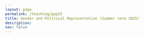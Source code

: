 ```yaml
---
layout: page
permalink: /teaching/gap25
title: Gender and Political Representation (Summer term 2025)
description: 
nav: false
---
```


<html lang="en">
<head>
    <meta charset="UTF-8">
    <meta name="viewport" content="width=device-width, initial-scale=1.0">
    <title>Fancy Table</title>
    <style>
        .fancy-table {
            width: 100%;
            border-collapse: collapse;
            text-align: left;
            vertical-align: top;
        }
        .fancy-table th, .fancy-table td {
            padding: 12px;
            border: 1px solid #ddd;
            text-align: left;
            vertical-align: top;
        }
        .fancy-table th {
            background-color: #f4f4f4;
            font-weight: bold;
        }
        .fancy-table tr:nth-child(even) {
            background-color: #f9f9f9;
        }
        .fancy-table tr:hover {
            background-color: #f1f1f1;
        }

        .plain-table {
            width: 100%;
            text-align: left;
            vertical-align: top;
        }
        .plain-table th, .plain-table td {
            padding: 12px;
        }
    </style>
</head>
<body>
    <h3>Content</h3><br>
    <p>This seminar deals with the (under)representation of women in politics. The course follows an empirical, comparativist approach. After reaching a basic understanding of crucial concepts in the study of gender, we will assess how a lack of women in politics translates into a gap in substantive representation. Moreover, we will assess how gender norms, a crucial determinant of women's underrepresentation in politics, are transmitted intergenerationally. In the second part of the seminar, we will read several papers that test how gender inequalities are affected by cultural and institutional factors, and how how gender gaps are maintained through demand- and supply-side dynamics. In a final block, we will critically evaluate different mechanisms tackling gender inequalities in politics, such as quotas, role models and language.  </p>
    You can download the most recent version of the syllabus <a href="{{ site.url }}assets/pdf/gap25/gap_syllabus.pdf">here</a>. If you plan to submit a term paper in the context of the seminar, please note the following <a href="{{ site.url }}assets/pdf/gap25/tp_requirements.pdf">guidelines</a>. 
    <br>

	The seminar takes place weekly, on Wednesday (16:15-17:45) in seminar room SCH 100.124.  
    <br>	
	<br>
	<h3>Material</h3>
	<br>
	<h4>Week 1: Introduction (09 April 2025)</h4>
	In this session, we will get to know each other and discuss some logistics about the seminar. Moreover, a brief introduction into the topic is given.  <br>
	<a href="{{ site.url }}assets/pdf/gap25/introduction.pdf">Slides</a><br><br>
	<h4>Week 2: Concepts</h4>
	We will talk about about comparison in political science. Moreover, we will introduce crucial concepts in the study of gender in politics.  <br>
	<a href="{{ site.url }}assets/pdf/gap25/concepts.pdf">Slides</a><br>
    <a href="{{ site.url }}assets/img/gap25/good_research.png">Mindmap on good research</a><br><br>
    <h4>Week 3: Representation</h4>
	This week, we deal with different conceptualizations of representation and debate whether descriptive representation can foster gender equality in politics. <br>
	<a href="{{ site.url }}assets/pdf/gap25/representation.pdf">Slides</a><br><br>
    <h4>Week 4: Norms</h4>
    Norms are essential for social order. They shape how we think and behave. In this week, we'll discuss what norms are, how they evolve and how they are transmitted to the next generation while discussing their significance in the context of gender. <br> 
    <a href="{{ site.url }}assets/pdf/gap25/norms.pdf">Slides</a><br><br>
     <h4>Week 5: Legacies</h4>
    How do gender norms come into being? We focus on an application of cultural transmission, arguing that an agricultural reform -- the emergence of the plough -- has reinforced gendered household division with lasting effects up until today. <br> 
    <a href="{{ site.url }}assets/pdf/gap25/legacies.pdf">Slides</a><br><br>
    <h4>Week 6: Institutions</h4>
    This week, we discuss the role of political institutions, such as the electoral system and the candidate selection process, for the participation and representation of women in politics. <br> 
    <a href="{{ site.url }}assets/pdf/gap25/institutions.pdf">Slides</a><br><br>
    <h4>Week 7: Demand-side biases</h4>
    Do voters discriminate against female candidates? In this session, we will discuss, based on different survey experiment on voters' perceptions of political candidates, whether voters attach different levels of competency and expertise to female candidates than to male candidates, and how this shapes their political persuasion.  <br>
    <a href="{{ site.url }}assets/pdf/gap25/demand.pdf">Slides</a><br><br>
    <h4>Week 8: Candidates</h4>
    Prior to this week, we have assumed that women are actually considering running for office. This week, we will analyse how structural factors reduce women's expressive ambition to run for office.  <br>
    <a href="{{ site.url }}assets/pdf/gap25/elite.pdf">Slides</a><br><br>
     <h4>Week 9: Institutional Fixes</h4>
    From this week onwards, we evaluate different tweaks that are (un)intentionally designed to improve women's representation. This week, we'll focus on institutions.  <br>
    <a href="{{ site.url }}assets/pdf/gap25/solutions_inst.pdf">Slides</a><br><br>
     <h4>Week 10: Role Models</h4>
    Do women in office serve as role models for potential future female candidates? In this session, we will assess the idea of "critical masses", and how they (might) contribute to women's decision of pursuing a political career. <br>
    <a href="{{ site.url }}assets/pdf/gap25/role_models.pdf">Slides</a><br><br>
     <h4>Week 11: Language</h4>
    How does language affect our thinking, and does gender-inclusive language change mental representations about gendered stereotypes? This week, we will assess the current prevalence of gender-inclusive language in the public discourse and its effect on the masses. <br>         
    <a href="{{ site.url }}assets/pdf/gap25/language.pdf">Slides</a><br><br>
    <h4>Week 12: Wrap-Up</h4>
    In our final session, we discuss students' term paper ideas. Moreover, we'll take time to reflect on our learning outcomes. <br>         
    <a href="{{ site.url }}assets/pdf/gap25/wrapup.pdf">Slides</a><br>
    <a href="{{ site.url }}assets/pdf/gap25/reflection.pdf">Reflection</a><br><br>